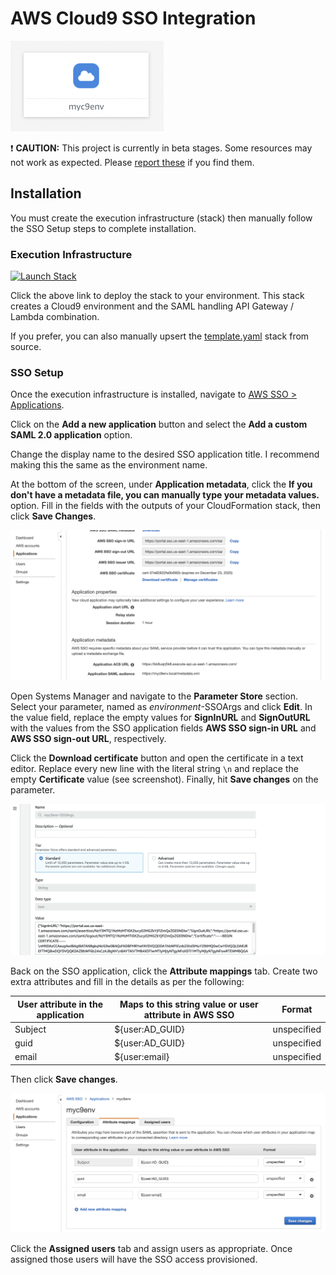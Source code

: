 # AWS Cloud9 SSO Integration

<img src="https://raw.githubusercontent.com/iann0036/cloud9-sso/main/assets/screen1.png" width="245" height="145">

:exclamation: **CAUTION:** This project is currently in beta stages. Some resources may not work as expected. Please [report these](https://github.com/iann0036/cloud9-sso/issues) if you find them.


## Installation

You must create the execution infrastructure (stack) then manually follow the SSO Setup steps to complete installation.

### Execution Infrastructure

[![Launch Stack](https://cdn.rawgit.com/buildkite/cloudformation-launch-stack-button-svg/master/launch-stack.svg)](https://console.aws.amazon.com/cloudformation/home?region=us-east-1#/stacks/new?stackName=myc9env&templateURL=https://s3.amazonaws.com/ianmckay-us-east-1/cloud9-sso/template.yaml)

Click the above link to deploy the stack to your environment. This stack creates a Cloud9 environment and the SAML handling API Gateway / Lambda combination.

If you prefer, you can also manually upsert the [template.yaml](https://github.com/iann0036/cloud9-sso/blob/master/template.yaml) stack from source.

### SSO Setup

Once the execution infrastructure is installed, navigate to [AWS SSO > Applications](https://console.aws.amazon.com/singlesignon/home?region=us-east-1#/applications).

Click on the **Add a new application** button and select the **Add a custom SAML 2.0 application** option.

Change the display name to the desired SSO application title. I recommend making this the same as the environment name.

At the bottom of the screen, under **Application metadata**, click the **If you don't have a metadata file, you can manually type your metadata values.** option. Fill in the fields with the outputs of your CloudFormation stack, then click **Save Changes**.

![](assets/screen2.png)

Open Systems Manager and navigate to the **Parameter Store** section. Select your parameter, named as _environment_-SSOArgs and click **Edit**. In the value field, replace the empty values for **SignInURL** and **SignOutURL** with the values from the SSO application fields **AWS SSO sign-in URL** and **AWS SSO sign-out URL**, respectively.

Click the **Download certificate** button and open the certificate in a text editor. Replace every new line with the literal string `\n` and replace the empty **Certificate** value (see screenshot). Finally, hit **Save changes** on the parameter.

![](assets/screen4.png)

Back on the SSO application, click the **Attribute mappings** tab. Create two extra attributes and fill in the details as per the following:

| User attribute in the application | Maps to this string value or user attribute in AWS SSO | Format |
| --- | --- | --- |
| Subject | ${user:AD_GUID} | unspecified |
| guid | ${user:AD_GUID} | unspecified |
| email | ${user:email} | unspecified |

Then click **Save changes**.

![](assets/screen3.png)

Click the **Assigned users** tab and assign users as appropriate. Once assigned those users will have the SSO access provisioned.

